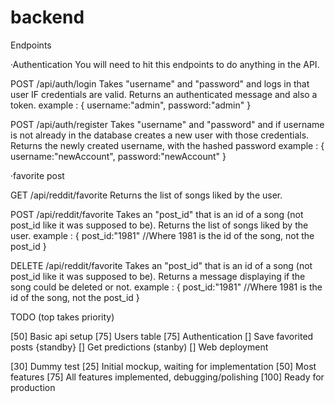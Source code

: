 # backend

Endpoints

·Authentication
You will need to hit this endpoints to do anything in the API.

POST /api/auth/login
Takes "username" and "password" and logs in that user IF credentials are valid.
Returns an authenticated message and also a token.
example :
{
username:"admin",
password:"admin"
}

POST /api/auth/register
Takes "username" and "password" and if username is not already in the database creates a new user with those credentials.
Returns the newly created username, with the hashed password
example :
{
username:"newAccount",
password:"newAccount"
}

·favorite post

GET /api/reddit/favorite
Returns the list of songs liked by the user.

POST /api/reddit/favorite
Takes an "post_id" that is an id of a song (not post_id like it was supposed to be).
Returns the list of songs liked by the user.
example :
{
post_id:"1981" //Where 1981 is the id of the song, not the post_id
}
  
DELETE /api/reddit/favorite
Takes an "post_id" that is an id of a song (not post_id like it was supposed to be).
Returns a message displaying if the song could be deleted or not.
example :
{
post_id:"1981" //Where 1981 is the id of the song, not the post_id
}

TODO (top takes priority)

[50] Basic api setup
[75] Users table
[75] Authentication
[] Save favorited posts {standby}
[] Get predictions (stanby)
[] Web deployment

[30] Dummy test
[25] Initial mockup, waiting for implementation
[50] Most features
[75] All features implemented, debugging/polishing
[100] Ready for production
